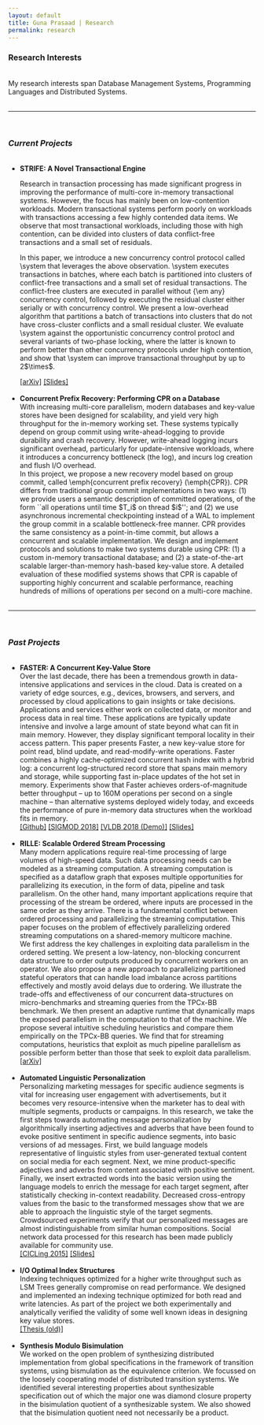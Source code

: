 ```yaml
---
layout: default
title: Guna Prasaad | Research
permalink: research
---
```


<h3>Research Interests</h3>
<br>
My research interests span Database Management Systems, Programming Languages and Distributed Systems. <br>
<br>
<hr><br>
<h3><i>Current Projects</i></h3>
<ul>
<br>
<li>
  <b>STRIFE: A Novel Transactional Engine</b> <br>
  <p>Research in transaction processing has made significant progress in improving the performance of multi-core in-memory transactional systems. However, the focus has mainly been on low-contention workloads. Modern transactional systems perform poorly on workloads with transactions accessing a few highly contended data items.  We observe that most transactional workloads, including those with high contention, can be divided into clusters of data conflict-free transactions and a small set of residuals. </p>
  <p>In this paper, we introduce a new concurrency control protocol called \system that leverages the above observation. \system executes transactions in batches, where each batch is partitioned into clusters of conflict-free transactions and a small set of residual transactions. The conflict-free clusters are executed in parallel without {\em any} concurrency control, followed by executing the residual cluster either serially or with concurrency control. We present a low-overhead algorithm that partitions a batch of transactions into clusters that do not have cross-cluster conflicts and a small residual cluster. We evaluate \system against the opportunistic concurrency control protocl and several variants of two-phase locking, where the latter is known to perform better than other concurrency protocols under high contention, and show that \system can improve transactional throughput by up to 2$\times$. </p>
  <span><a href="https://arxiv.org/abs/1810.01997">[arXiv]</a></span> 
  <span><a href="{{site.url}}assets/STRIFE-quals.pptx">[Slides]</a></span>
</li>
<br>
<li><b>Concurrent Prefix Recovery: Performing CPR on a Database</b><br>
With increasing multi-core parallelism, modern databases and key-value stores have been designed for scalability, and yield very high throughput for the in-memory working set. These systems typically depend on group commit using write-ahead-logging to provide durability and crash recovery. However, write-ahead logging incurs significant overhead, particularly for update-intensive workloads, where it introduces a concurrency bottleneck (the log), and incurs log creation and flush I/O overhead. <br>
In this project, we propose a new recovery model based on group commit, called \emph{concurrent prefix recovery} (\emph{CPR}). CPR differs from traditional group commit implementations in two ways: (1) we provide users a semantic description of committed operations, of the form ``all operations until time $T_i$ on thread $i$''; and (2) we use asynchronous incremental checkpointing instead of a WAL to implement the group commit in a scalable bottleneck-free manner. CPR provides the same consistency as a point-in-time commit, but allows a concurrent and scalable implementation. We design and implement protocols and solutions to make two systems durable using CPR: (1) a custom in-memory transactional database; and (2) a state-of-the-art scalable larger-than-memory hash-based key-value store. A detailed evaluation of these modified systems shows that CPR is capable of supporting highly concurrent and scalable performance, reaching hundreds of millions of operations per second on a multi-core machine. </li>
<br>
</ul>
<hr><br>
<h3><i>Past Projects</i></h3>
<ul>
<br>
<li><b>FASTER: A Concurrent Key-Value Store</b><br>
Over the last decade, there has been a tremendous growth in data-intensive applications and services in the cloud. Data is created on a variety of edge sources, e.g., devices, browsers, and servers, and processed by cloud applications to gain insights or take decisions. Applications and services either work on collected data, or monitor and process data in real time. These applications are typically update intensive and involve a large amount of state beyond what can fit in main memory. However, they display significant temporal locality in their access pattern. This paper presents Faster, a new key-value store for point read, blind update, and read-modify-write operations. Faster combines a highly cache-optimized concurrent hash index with a hybrid log: a concurrent log-structured record store that spans main memory and storage, while supporting fast in-place updates of the hot set in memory. Experiments show that Faster achieves orders-of-magnitude better throughput – up to 160M operations per second on a single machine – than alternative systems deployed widely today, and exceeds the performance of pure in-memory data structures when the workload fits in memory.  <br>
<span><a href="https://github.com/Microsoft/FASTER">[Github]</a></span> <span><a href="https://www.microsoft.com/en-us/research/uploads/prod/2018/03/faster-sigmod18.pdf">[SIGMOD 2018]</a></span> <span><a href="http://www.vldb.org/pvldb/vol11/p1930-chandramouli.pdf">[VLDB 2018 (Demo)]</a></span> <span><a href="{{site.url}}assets/FASTER-sigmod18.pptx">[Slides]</a></span> </li>
<br>
<li><b>RILLE: Scalable Ordered Stream Processing</b><br>
Many modern applications require real-time processing of large volumes of high-speed data. Such data processing needs can be modeled as a streaming computation. A streaming computation is specified as a dataflow graph that exposes multiple opportunities for parallelizing its execution, in the form of data, pipeline and task parallelism. On the other hand, many important applications require that processing of the stream be ordered, where inputs are processed in the same order as they arrive. There is a fundamental conflict between ordered processing and parallelizing the streaming computation. This paper focuses on the problem of effectively parallelizing ordered streaming computations on a shared-memory multicore machine.  <br>
We first address the key challenges in exploiting data parallelism in the ordered setting. We present a low-latency, non-blocking concurrent data structure to order outputs produced by concurrent workers on an operator. We also propose a new approach to parallelizing partitioned stateful operators that can handle load imbalance across partitions effectively and mostly avoid delays due to ordering. We illustrate the trade-offs and effectiveness of our concurrent data-structures on micro-benchmarks and streaming queries from the TPCx-BB benchmark. We then present an adaptive runtime that dynamically maps the exposed parallelism in the computation to that of the machine. We propose several intuitive scheduling heuristics and compare them empirically on the TPCx-BB queries. We find that for streaming computations, heuristics that exploit as much pipeline parallelism as possible perform better than those that seek to exploit data parallelism. <br>
<span><a href="https://arxiv.org/abs/1803.11328">[arXiv]</a></span> 
</li>
  <br>
<li><b>Automated Linguistic Personalization</b><br>
Personalizing marketing messages for specific audience segments is vital for increasing user engagement with advertisements, but it becomes very resource-intensive when the marketer has to deal with multiple segments, products or campaigns. In this research, we take the first steps towards automating message personalization by algorithmically inserting adjectives and adverbs that have been found to evoke positive sentiment in specific audience segments, into basic versions of ad messages. First, we build language models representative of linguistic styles from user-generated textual content on social media for each segment. Next, we mine product-specific adjectives and adverbs from content associated with positive sentiment. Finally, we insert extracted words into the basic version using the language models to enrich the message for each target segment, after statistically checking in-context readability. Decreased cross-entropy values from the basic to the transformed messages show that we are able to approach the linguistic style of the target segments. Crowdsourced experiments verify that our personalized messages are almost indistinguishable from similar human compositions. Social network data processed for this research has been made publicly available for community use. <br>
<span><a href="https://link.springer.com/chapter/10.1007/978-3-319-18117-2_16">[CICLing 2015]</a></span> <span><a href="http://people.mpi-inf.mpg.de/~rsaharo/cicling15slides_rsrapgpjpk.pdf">[Slides]</a></span>
</li>
<br>
<li> <b>I/O Optimal Index Structures</b><br>
Indexing techniques optimized for a higher write throughput such as LSM Trees generally compromise on read performance. We designed and implemented an indexing technique optimized for both read and write latencies. As part of the project we both experimentally and analytically verified the validity of some well known ideas in designing key value stores. <br>
<span><a href="{{site.url}}/assets/buffertree-report.pdf">[Thesis (old)]</a></span> </li>
<br>
<li><b>Synthesis Modulo Bisimulation</b><br>
We worked on the open problem of synthesizing distributed implementation from global specifications in the framework of transition systems, using bismulation as the equivalence criterion. We focussed on the loosely cooperating model of distributed transition systems. We identified several interesting properties about synthesizable specification out of which the major one was diamond closure property in the bisimulation quotient of a synthesizable system. We also showed that the bisimulation quotient need not necessarily be a product. </li>
</ul>


